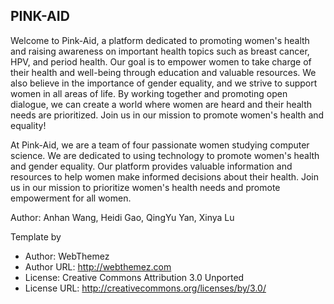 ## PINK-AID ##
Welcome to Pink-Aid, a platform dedicated to promoting women's health and raising awareness on important health topics such as breast cancer, HPV, and period health. Our goal is to empower women to take charge of their health and well-being through education and valuable resources. We also believe in the importance of gender equality, and we strive to support women in all areas of life. By working together and promoting open dialogue, we can create a world where women are heard and their health needs are prioritized. Join us in our mission to promote women's health and equality!

At Pink-Aid, we are a team of four passionate women studying computer science. We are dedicated to using technology to promote women's health and gender equality. Our platform provides valuable information and resources to help women make informed decisions about their health. Join us in our mission to prioritize women's health needs and promote empowerment for all women.

Author: Anhan Wang, Heidi Gao, QingYu Yan, Xinya Lu


Template by 
-  Author: WebThemez
-  Author URL: http://webthemez.com
-  License: Creative Commons Attribution 3.0 Unported
-  License URL: http://creativecommons.org/licenses/by/3.0/
